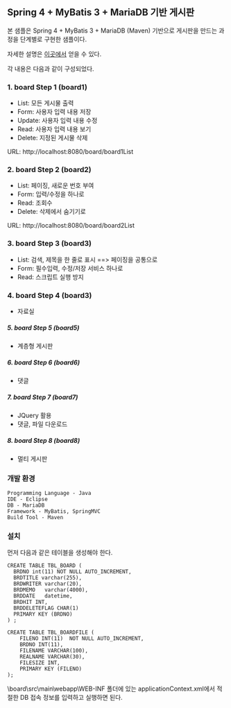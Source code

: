 ## Spring 4 + MyBatis 3 + MariaDB 기반 게시판 ##
본 샘플은  Spring 4 + MyBatis 3 + MariaDB (Maven) 기반으로  게시판을 만드는 과정을 단계별로 구현한 샘플이다.

자세한 설명은 [이곳에서](http://forest71.tistory.com/2) 얻을 수 있다. 

각 내용은 다음과 같이 구성되었다.

### 1. board Step 1 (board1) ###
- List: 모든 게시물 출력
- Form: 사용자 입력 내용 저장
- Update: 사용자 입력 내용 수정
- Read:   사용자 입력 내용 보기
- Delete: 지정된 게시물 삭제

URL: http://localhost:8080/board/board1List

### 2. board Step 2 (board2) ###
- List: 페이징, 새로운 번호 부여
- Form: 입력/수정을 하나로
- Read: 조회수 
- Delete: 삭제에서 숨기기로

URL: http://localhost:8080/board/board2List


### 3. board Step 3 (board3) ###
- List: 검색, 제목을 한 줄로 표시 ==> 페이징을 공통으로 
- Form: 필수입력, 수정/저장 서비스 하나로
- Read: 스크립트 실행 방지

### 4. board Step 4 (board3) ###
- 자료실

##### 5. board Step 5 (board5) #####
- 계층형 게시판

##### 6. board Step 6 (board6) #####
- 댓글

##### 7. board Step 7 (board7) #####
- JQuery 활용
- 댓글, 파일 다운로드

##### 8. board Step 8 (board8) #####
- 멀티 게시판

### 개발 환경 ### 
    Programming Language - Java
    IDE - Eclipse
    DB - MariaDB
    Framework - MyBatis, SpringMVC
    Build Tool - Maven

### 설치 ###

먼저 다음과 같은 테이블을 생성해야 한다.
 
    CREATE TABLE TBL_BOARD (
      BRDNO int(11) NOT NULL AUTO_INCREMENT,
      BRDTITLE varchar(255),
      BRDWRITER varchar(20),
      BRDMEMO   varchar(4000),
      BRDDATE	datetime,
      BRDHIT INT,
      BRDDELETEFLAG CHAR(1)
      PRIMARY KEY (BRDNO)
    ) ;

    CREATE TABLE TBL_BOARDFILE (
    	FILENO INT(11)  NOT NULL AUTO_INCREMENT,
    	BRDNO INT(11),
    	FILENAME VARCHAR(100),
    	REALNAME VARCHAR(30),
    	FILESIZE INT,
    	PRIMARY KEY (FILENO)
    );

\board\src\main\webapp\WEB-INF 폴더에 있는 applicationContext.xml에서 적절한 DB 접속 정보를 입력하고 실행하면 된다.


